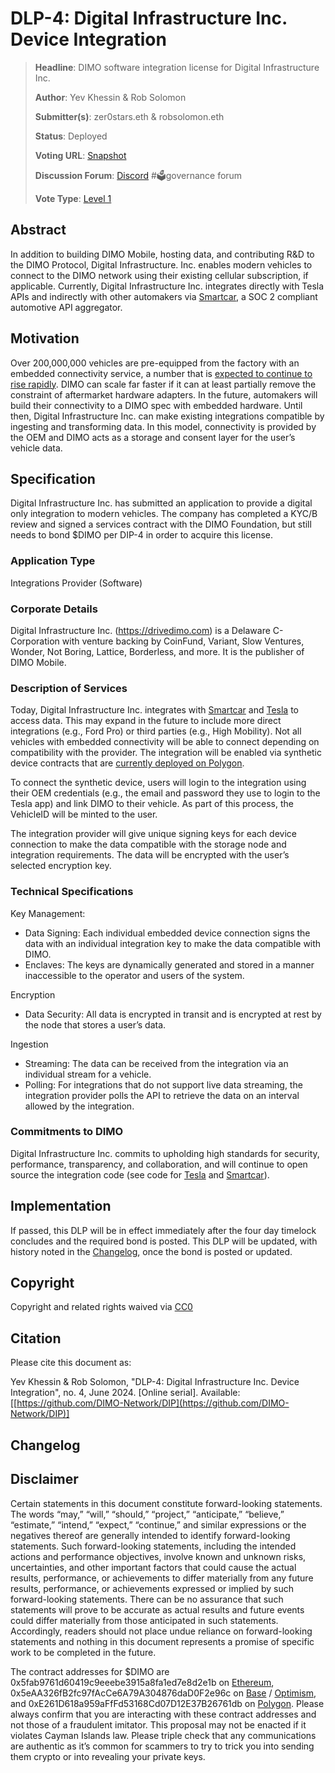# DLP-4: Digital Infrastructure Inc. Device Integration

> **Headline**: DIMO software integration license for Digital Infrastructure Inc.
>
> **Author**: Yev Khessin & Rob Solomon
>
> **Submitter(s)**: zer0stars.eth & robsolomon.eth
>
> **Status**: Deployed
>
> **Voting URL**: [Snapshot](https://snapshot.org/#/dimo.eth/proposal/0x9d93ab79916c69c1cbb3356877fb08b8d12f216511115a0572767bc4eba6c32e)
>
> **Discussion Forum**: [Discord](https://chat.dimo.zone) #🗳️governance forum
>
> **Vote Type**: [Level 1](https://docs.dimo.zone/governance/dip1#voting-protocol)

## Abstract

In addition to building DIMO Mobile, hosting data, and contributing R\&D to the DIMO Protocol, Digital Infrastructure. Inc. enables modern vehicles to connect to the DIMO network using their existing cellular subscription, if applicable. Currently, Digital Infrastructure Inc. integrates directly with Tesla APIs and indirectly with other automakers via [Smartcar](https://smartcar.com/), a SOC 2 compliant automotive API aggregator.

## Motivation

Over 200,000,000 vehicles are pre-equipped from the factory with an embedded connectivity service, a number that is [expected to continue to rise rapidly](https://www.juniperresearch.com/press/connected-vehicles-to-surpass-367-million-globally/). DIMO can scale far faster if it can at least partially remove the constraint of aftermarket hardware adapters. In the future, automakers will build their connectivity to a DIMO spec with embedded hardware. Until then, Digital Infrastructure Inc. can make existing integrations compatible by ingesting and transforming data. In this model, connectivity is provided by the OEM and DIMO acts as a storage and consent layer for the user’s vehicle data.

## Specification

Digital Infrastructure Inc. has submitted an application to provide a digital only integration to modern vehicles. The company has completed a KYC/B review and signed a services contract with the DIMO Foundation, but still needs to bond $DIMO per DIP-4 in order to acquire this license.

### Application Type

Integrations Provider (Software)

### Corporate Details

Digital Infrastructure Inc. (https://drivedimo.com) is a Delaware C-Corporation with venture backing by CoinFund, Variant, Slow Ventures, Wonder, Not Boring, Lattice, Borderless, and more. It is the publisher of DIMO Mobile.

### Description of Services

Today, Digital Infrastructure Inc. integrates with [Smartcar](https://smartcar.com) and [Tesla](https://developer.tesla.com/docs/) to access data. This may expand in the future to include more direct integrations (e.g., Ford Pro) or third parties (e.g., High Mobility). Not all vehicles with embedded connectivity will be able to connect depending on compatibility with the provider. The integration will be enabled via synthetic device contracts that are [currently deployed on Polygon](https://polygonscan.com/token/0x4804e8d1661cd1a1e5ddde1ff458a7f878c0ac6d).&#x20;

To connect the synthetic device, users will login to the integration using their OEM credentials (e.g., the email and password they use to login to the Tesla app) and link DIMO to their vehicle. As part of this process, the VehicleID will be minted to the user.&#x20;

The integration provider will give unique signing keys for each device connection to make the data compatible with the storage node and integration requirements. The data will be encrypted with the user’s selected encryption key.

### Technical Specifications

Key Management:

* Data Signing: Each individual embedded device connection signs the data with an individual integration key to make the data compatible with DIMO.
* Enclaves: The keys are dynamically generated and stored in a manner inaccessible to the operator and users of the system.

Encryption

* Data Security: All data is encrypted in transit and is encrypted at rest by the node that stores a user’s data.&#x20;

Ingestion

* Streaming: The data can be received from the integration via an individual stream for a vehicle.
* Polling: For integrations that do not support live data streaming, the integration provider polls the API to retrieve the data on an interval allowed by the integration.

### Commitments to DIMO

Digital Infrastructure Inc. commits to upholding high standards for security, performance, transparency, and collaboration, and will continue to open source the integration code (see code for [Tesla](https://github.com/DIMO-Network/task-worker/blob/d7bd55b8d0b2959fb90e5d4aee1c228e84f75f5e/internal/services/tesla/tesla_v2.go#L12) and [Smartcar](https://github.com/DIMO-Network/task-worker/blob/d7bd55b8d0b2959fb90e5d4aee1c228e84f75f5e/internal/services/smartcar.go)).

## Implementation

If passed, this DLP will be in effect immediately after the four day timelock concludes and the required bond is posted. This DLP will be updated, with history noted in the [Changelog](dip13.md#changelog), once the bond is posted or updated.

## Copyright

Copyright and related rights waived via [CC0](https://creativecommons.org/publicdomain/zero/1.0)

## Citation

Please cite this document as:

Yev Khessin & Rob Solomon, "DLP-4: Digital Infrastructure Inc. Device Integration", no. 4, June 2024. \[Online serial]. Available: \[[https://github.com/DIMO-Network/DIP](https://github.com/DIMO-Network/DIP)]

## Changelog



## Disclaimer <a href="#disclaimer" id="disclaimer"></a>

Certain statements in this document constitute forward-looking statements. The words “may,” “will,” “should,” “project,” “anticipate,” “believe,” “estimate,” “intend,” “expect,” “continue,” and similar expressions or the negatives thereof are generally intended to identify forward-looking statements. Such forward-looking statements, including the intended actions and performance objectives, involve known and unknown risks, uncertainties, and other important factors that could cause the actual results, performance, or achievements to differ materially from any future results, performance, or achievements expressed or implied by such forward-looking statements. There can be no assurance that such statements will prove to be accurate as actual results and future events could differ materially from those anticipated in such statements. Accordingly, readers should not place undue reliance on forward-looking statements and nothing in this document represents a promise of specific work to be completed in the future.&#x20;

The contract addresses for $DIMO are 0x5fab9761d60419c9eeebe3915a8fa1ed7e8d2e1b on [Ethereum](https://etherscan.io/token/0x5fab9761d60419c9eeebe3915a8fa1ed7e8d2e1b), 0x5eAA326fB2fc97fAcCe6A79A304876daD0F2e96c on [Base](https://basescan.org/address/0x5eAA326fB2fc97fAcCe6A79A304876daD0F2e96c) / [Optimism](https://optimistic.etherscan.io/address/0x5eAA326fB2fc97fAcCe6A79A304876daD0F2e96c), and 0xE261D618a959aFfFd53168Cd07D12E37B26761db on [Polygon](https://polygonscan.com/token/0xE261D618a959aFfFd53168Cd07D12E37B26761db). Please always confirm that you are interacting with these contract addresses and not those of a fraudulent imitator. This proposal may not be enacted if it violates Cayman Islands law. Please triple check that any communications are authentic as it’s common for scammers to try to trick you into sending them crypto or into revealing your private keys.
